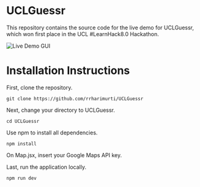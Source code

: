 # UCLGuessr

This repository contains the source code for the live demo for UCLGuessr, which won first place in the UCL #LearnHack8.0 Hackathon. 

![Live Demo GUI](https://i.ibb.co/n7M0Dhp/UCL.png)

# Installation Instructions

First, clone the repository.

```console
git clone https://github.com/rrharimurti/UCLGuessr
```

Next, change your directory to UCLGuessr.

```console
cd UCLGuessr
```

Use npm to install all dependencies.

```console
npm install
```

On Map.jsx, insert your Google Maps API key.

Last, run the application locally.

```console
npm run dev
```

